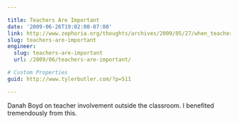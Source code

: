```yaml
---

title: Teachers Are Important
date: '2009-06-26T19:02:00-07:00'
link: http://www.zephoria.org/thoughts/archives/2009/05/27/when_teachers_a.html
slug: teachers-are-important
engineer:
  slug: teachers-are-important
  url: /2009/06/teachers-are-important/

# Custom Properties
guid: http://www.tylerbutler.com/?p=511

---
```


Danah Boyd on teacher involvement outside the classroom. I benefited
tremendously from this.
